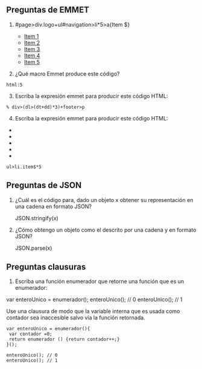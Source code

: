 ## Preguntas de EMMET

1)	#page>div.logo+ul#navigation>li*5>a{Item $}

    <div id="page">
      <div class="logo"></div>
      <ul id="navigation">
        <li><a href="">Item 1</a></li>
        <li><a href="">Item 2</a></li>
        <li><a href="">Item 3</a></li>
        <li><a href="">Item 4</a></li>
        <li><a href="">Item 5</a></li>
      </ul>
    </div>

2)	¿Qué macro Emmet produce este código?

<!DOCTYPE html>
<html lang="en">
<head>
  <meta charset="UTF-8" />
  <title>Document</title>
</head>
<body>

</body>
</html>

    html:5

3)	Escriba la expresión emmet para producir este código HTML:

<div>
 <dl>
  <dt></dt>
  <dd></dd>
  <dt></dt>
  <dd></dd>
  <dt></dt>
  <dd></dd>
 </dl>
</div>

<footer>
  <p></p>
</footer>

    % div>(dl>(dt+dd)*3)+footer>p

4) Escriba la expresión emmet para producir este código HTML:

<ul>
  <li class="item5"></li>
  <li class="item4"></li>
  <li class="item3"></li>
  <li class="item2"></li>
  <li class="item1"></li>
</ul>

    ul>li.item$*5

## Preguntas de JSON

1)	¿Cuál es el código para, dado un objeto x obtener su representación en una cadena en formato JSON?

    JSON.stringify(x)

2)	¿Cómo obtengo un objeto como el descrito por una cadena y en formato JSON?

    JSON.parse(x)

## Preguntas clausuras

1)	Escriba una función enumerador que retorne una función que es un enumerador:

var enteroUnico = enumerador();
enteroUnico(); // 0
enteroUnico(); // 1

Use una clausura de modo que la variable interna que es usada como contador sea inaccesible salvo vía la función retornada.

    var enteroUnico = enumerador(){
     var contador =0;
     return enumerador () {return contador++;}
    }();

    enteroUnico(); // 0
    enteroUnico(); // 1
